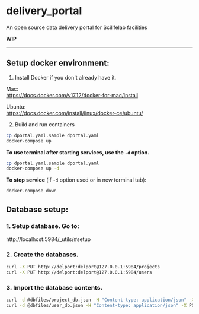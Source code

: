 # delivery_portal
An open source data delivery portal for Scilifelab facilities

**WIP**

---
## Setup docker environment:

1. Install Docker if you don't already have it.

Mac:  
https://docs.docker.com/v17.12/docker-for-mac/install

Ubuntu:  
https://docs.docker.com/install/linux/docker-ce/ubuntu/

2. Build and run containers

```bash
cp dportal.yaml.sample dportal.yaml
docker-compose up
```

**To use terminal after starting services, use the `-d` option.**
```bash 
cp dportal.yaml.sample dportal.yaml
docker-compose up -d 
```

**To stop service** (if `-d` option used or in new terminal tab):
```bash 
docker-compose down
```

## Database setup:

### 1. Setup database. Go to: 

http://localhost:5984/_utils/#setup

### 2. Create the databases. 

```bash
curl -X PUT http://delport:delport@127.0.0.1:5984/projects
curl -X PUT http://delport:delport@127.0.0.1:5984/users
```

### 3. Import the database contents. 

```bash
curl -d @dbfiles/project_db.json -H "Content-type: application/json" -X POST http://delport:delport@127.0.0.1:5984/projects/_bulk_docs
curl -d @dbfiles/user_db.json -H "Content-type: application/json" -X POST http://delport:delport@127.0.0.1:5984/users/_bulk_docs
```
